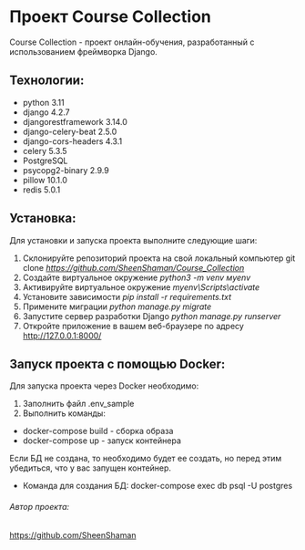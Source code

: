 # Проект Course Collection

Course Collection - проект онлайн-обучения, разработанный с использованием фреймворка Django.

## Технологии:

* python 3.11
* django 4.2.7
* djangorestframework 3.14.0
* django-celery-beat 2.5.0 
* django-cors-headers 4.3.1
* celery 5.3.5
* PostgreSQL
* psycopg2-binary 2.9.9
* pillow 10.1.0
* redis 5.0.1

## Установка:

Для установки и запуска проекта выполните следующие шаги:

1. Склонируйте репозиторий проекта на свой локальный компьютер git clone _https://github.com/SheenShaman/Course_Collection_
2. Создайте виртуальное окружение _python3 -m venv мyenv_
3. Активируйте виртуальное окружение _myenv\Scripts\activate_
4. Установите зависимости _pip install -r requirements.txt_
5. Примените миграции _python manage.py migrate_
6. Запустите сервер разработки Django _python manage.py runserver_ 
7. Откройте приложение в вашем веб-браузере по адресу http://127.0.0.1:8000/

## Запуск проекта с помощью Docker:

Для запуска проекта через Docker необходимо:
1. Заполнить файл .env_sample
2. Выполнить команды:
- docker-compose build - сборка образа
- docker-compose up - запуск контейнера

Если БД не создана, то необходимо будет ее создать, но перед этим убедиться, что у вас запущен контейнер.
- Команда для создания БД: docker-compose exec db psql -U postgres

###### Автор проекта:

https://github.com/SheenShaman
